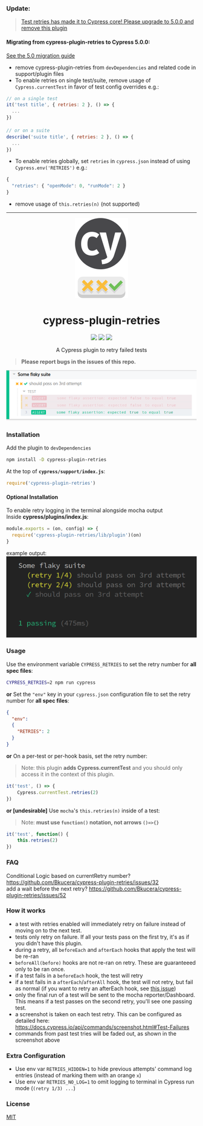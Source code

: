 ### Update:
> [Test retries has made it to Cypress core! Please upgrade to 5.0.0 and remove this plugin](https://github.com/cypress-io/cypress/issues/1313)

#### Migrating from cypress-plugin-retries to Cypress 5.0.0:

[See the 5.0 migration guide](https://docs.cypress.io/guides/references/migration-guide.html#Migrating-to-Cypress-5-0)

- remove cypress-plugin-retries from `devDependencies` and related code in support/plugin files
- To enable retries on single test/suite, remove usage of `Cypress.currentTest` in favor of test config overrides e.g.:
```js
// on a single test
it('test title', { retries: 2 }, () => {
  ...
})

// or on a suite
describe('suite title', { retries: 2 }, () => {
  ...
}) 
```
- To enable retries globally, set `retries` in `cypress.json` instead of using `Cypress.env('RETRIES')` e.g.:
```js
{ 
  "retries": { "openMode": 0, "runMode": 2 }
}
```
- remove usage of `this.retries(n)` (not supported)

-----

<div align="center">
    <img src="docs/readme-logo.png">
    <h1>cypress-plugin-retries</h1>
    <a href="https://www.npmjs.com/package/cypress-plugin-retries"><img src="https://img.shields.io/npm/v/cypress-plugin-retries.svg?style=flat"></a>
    <a href="https://www.npmjs.com/package/cypress-plugin-retries"><img src="https://img.shields.io/npm/dm/cypress-plugin-retries.svg"></a>
    <a href="https://github.com/bkucera/cypress-plugin-retries/blob/master/LICENSE"><img src="https://img.shields.io/github/license/bkucera/cypress-plugin-retries.svg"></a>

<p>A Cypress plugin to retry failed tests</p>

</div>

> **Please report bugs in the issues of this repo.**

![](docs/readme-screenshot.png)

### Installation

Add the plugin to `devDependencies`
```bash
npm install -D cypress-plugin-retries
```

At the top of **`cypress/support/index.js`**:
```js
require('cypress-plugin-retries')
```

#### Optional Installation
To enable retry logging in the terminal alongside mocha output  
Inside **cypress/plugins/index.js**:
```js
module.exports = (on, config) => {
  require('cypress-plugin-retries/lib/plugin')(on)
}
```
example output:  
  ![](/docs/terminal_log.png)






### Usage

Use the environment variable `CYPRESS_RETRIES` to set the retry number for **all spec files**:
```bash
CYPRESS_RETRIES=2 npm run cypress
```
**or** Set the `"env"` key in your `cypress.json` configuration file to set the retry number for **all spec files**: 
```json
{
  "env":
  {
    "RETRIES": 2
  }
}
```
**or** On a per-test or per-hook basis, set the retry number:
> Note: this plugin **adds Cypress.currentTest** and you should only access it in the context of this plugin.
```js
it('test', () => {
    Cypress.currentTest.retries(2)
})
```
**or [undesirable]** Use `mocha`'s `this.retries(n)` inside of a test:
> Note: **must use `function()` notation, not arrows `()=>{}`**
```js
it('test', function() {
    this.retries(2)
})
```

### FAQ
Conditional Logic based on currentRetry number?
https://github.com/Bkucera/cypress-plugin-retries/issues/32  
add a wait before the next retry?
https://github.com/Bkucera/cypress-plugin-retries/issues/52

### How it works
- a test with retries enabled will immediately retry on failure instead of moving on to the next test.
- tests only retry on failure. If all your tests pass on the first try, it's as if you didn't have this plugin.
- during a retry, all `beforeEach` and `afterEach` hooks that apply the test will be re-ran
- `beforeAll(before)` hooks are not re-ran on retry. These are guaranteeed only to be ran once.
- if a test fails in a `beforeEach` hook, the test will retry
- if a test fails in a `afterEach`/`afterAll` hook, the test will not retry, but fail as normal (if you want to retry an afterEach hook, see [this issue](https://github.com/Bkucera/cypress-plugin-retries/issues/7))
- only the final run of a test will be sent to the mocha reporter/Dashboard. This means if a test passes on the second retry, you'll see one passing test.
- a screenshot is taken on each test retry. This can be configured as detailed here: https://docs.cypress.io/api/commands/screenshot.html#Test-Failures 
- commands from past test tries will be faded out, as shown in the screenshot above

### Extra Configuration
- Use env var `RETRIES_HIDDEN=1` to hide previous attempts' command log entries (instead of marking them with an orange `x`)
- Use env var `RETRIES_NO_LOG=1` to omit logging to terminal in Cypress run mode (`(retry 1/3) ...`)

### License
[MIT](LICENSE)
